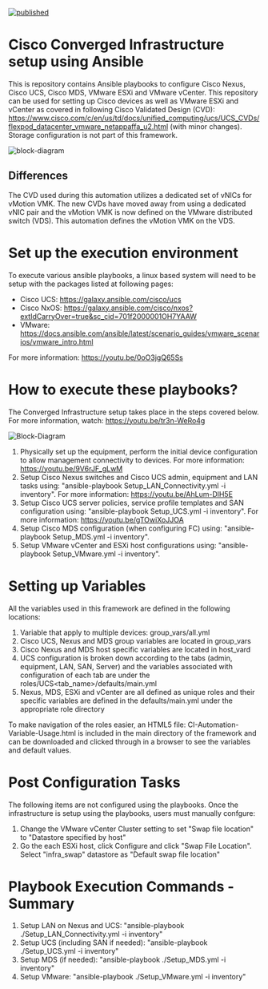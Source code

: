 [![published](https://static.production.devnetcloud.com/codeexchange/assets/images/devnet-published.svg)](https://developer.cisco.com/codeexchange/github/repo/ucs-compute-solutions/Config_Converged_Infrastructure)

# Cisco Converged Infrastructure setup using Ansible

This is repository contains Ansible playbooks to configure Cisco Nexus, Cisco UCS, Cisco MDS, VMware ESXi and VMware vCenter. This repository can be used for setting up Cisco devices as well as VMware ESXi and vCenter as covered in following Cisco Validated Design (CVD): https://www.cisco.com/c/en/us/td/docs/unified_computing/ucs/UCS_CVDs/flexpod_datacenter_vmware_netappaffa_u2.html (with minor changes). Storage configuration is not part of this framework.

![block-diagram](https://user-images.githubusercontent.com/60270001/110512605-59530580-80d3-11eb-9642-9f89a851d902.jpg)


## Differences

The CVD used during this automation utilizes a dedicated set of vNICs for vMotion VMK. The new CVDs have moved away from using a dedicated vNIC pair and the vMotion VMK is now defined on the VMware distributed switch (VDS). This automation defines the vMotion VMK on the VDS.  

# Set up the execution environment

To execute various ansible playbooks, a linux based system will need to be setup with the packages listed at following pages:

- Cisco UCS: https://galaxy.ansible.com/cisco/ucs
- Cisco NxOS: https://galaxy.ansible.com/cisco/nxos?extIdCarryOver=true&sc_cid=701f2000001OH7YAAW 
- VMware: https://docs.ansible.com/ansible/latest/scenario_guides/vmware_scenarios/vmware_intro.html

For more information: https://youtu.be/0oO3jgQ65Ss

# How to execute these playbooks?

The Converged Infrastructure setup takes place in the steps covered below. For more information, watch: https://youtu.be/tr3n-WeRo4g

![Block-Diagram](https://user-images.githubusercontent.com/60270001/111256914-867e4700-85f0-11eb-9dfe-62e54909610b.jpg)

1. Physically set up the equipment, perform the initial device configuration to allow management connectivity to devices. For more information: https://youtu.be/9V6rJF_gLwM
2. Setup Cisco Nexus switches and Cisco UCS admin, equipment and LAN tasks using: "ansible-playbook Setup_LAN_Connectivity.yml -i inventory". For more information: https://youtu.be/AhLum-DlH5E
3. Setup Cisco UCS server policies, service profile templates and SAN configuration using: "ansible-playbook Setup_UCS.yml -i inventory". For more information: https://youtu.be/gTOwiXoJJOA
4. Setup Cisco MDS configuration (when configuring FC) using: "ansible-playbook Setup_MDS.yml -i inventory".
5. Setup VMware vCenter and ESXi host configurations using: "ansible-playbook Setup_VMware.yml -i inventory".

# Setting up Variables

All the variables used in this framework are defined in the following locations:

1. Variable that apply to multiple devices: group_vars/all.yml
2. Cisco UCS, Nexus and MDS group variables are located in group_vars
3. Cisco Nexus and MDS host specific variables are located in host_vard
4. UCS configuration is broken down according to the tabs (admin, equipment, LAN, SAN, Server) and the variables associated with configuration of each tab are under the roles/UCS<tab_name>/defaults/main.yml
5. Nexus, MDS, ESXi and vCenter are all defined as unique roles and their specific variables are defined in the defaults/main.yml under the appropriate role directory

To make navigation of the roles easier, an HTML5 file: CI-Automation-Variable-Usage.html is included in the main directory of the framework and can be downloaded and clicked through in a browser to see the variables and default values.

# Post Configuration Tasks

The following items are not configured using the playbooks. Once the infrastructure is setup using the playbooks, users must manually confgure:
1. Change the VMware vCenter Cluster setting to set "Swap file location" to "Datastore specified by host"
2. Go the each ESXi host, click Configure and click "Swap File Location". Select "infra_swap" datastore as "Default swap file location"

# Playbook Execution Commands - Summary

1. Setup LAN on Nexus and UCS: "ansible-playbook ./Setup_LAN_Connectivity.yml -i inventory"
2. Setup UCS (including SAN if needed): "ansible-playbook ./Setup_UCS.yml -i inventory"
3. Setup MDS (if needed): "ansible-playbook ./Setup_MDS.yml -i inventory"
4. Setup VMware: "ansible-playbook ./Setup_VMware.yml -i inventory"
